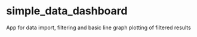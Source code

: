 # simple_data_dashboard
App for data import, filtering and basic line graph plotting of filtered results
